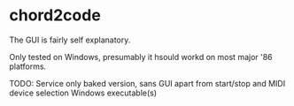 # chord2code

The GUI is fairly self explanatory.

Only tested on Windows, presumably it hsould workd on most major '86 platforms.

TODO: 
Service only baked version, sans GUI apart from start/stop and MIDI device selection
Windows executable(s)
